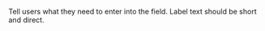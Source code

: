 <p class="abstract">Tell users what they need to enter into the field. Label text should be short and direct.</p>

